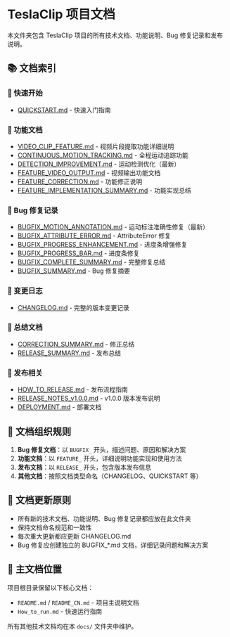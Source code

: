 # TeslaClip 项目文档

本文件夹包含 TeslaClip 项目的所有技术文档、功能说明、Bug 修复记录和发布说明。

## 📚 文档索引

### 🚀 快速开始
- [QUICKSTART.md](QUICKSTART.md) - 快速入门指南

### 📖 功能文档
- [VIDEO_CLIP_FEATURE.md](VIDEO_CLIP_FEATURE.md) - 视频片段提取功能详细说明
- [CONTINUOUS_MOTION_TRACKING.md](CONTINUOUS_MOTION_TRACKING.md) - 全程运动追踪功能
- [DETECTION_IMPROVEMENT.md](DETECTION_IMPROVEMENT.md) - 运动检测优化（最新）
- [FEATURE_VIDEO_OUTPUT.md](FEATURE_VIDEO_OUTPUT.md) - 视频输出功能文档
- [FEATURE_CORRECTION.md](FEATURE_CORRECTION.md) - 功能修正说明
- [FEATURE_IMPLEMENTATION_SUMMARY.md](FEATURE_IMPLEMENTATION_SUMMARY.md) - 功能实现总结

### 🐛 Bug 修复记录
- [BUGFIX_MOTION_ANNOTATION.md](BUGFIX_MOTION_ANNOTATION.md) - 运动标注准确性修复（最新）
- [BUGFIX_ATTRIBUTE_ERROR.md](BUGFIX_ATTRIBUTE_ERROR.md) - AttributeError 修复
- [BUGFIX_PROGRESS_ENHANCEMENT.md](BUGFIX_PROGRESS_ENHANCEMENT.md) - 进度条增强修复
- [BUGFIX_PROGRESS_BAR.md](BUGFIX_PROGRESS_BAR.md) - 进度条修复
- [BUGFIX_COMPLETE_SUMMARY.md](BUGFIX_COMPLETE_SUMMARY.md) - 完整修复总结
- [BUGFIX_SUMMARY.md](BUGFIX_SUMMARY.md) - Bug 修复摘要

### 📝 变更日志
- [CHANGELOG.md](CHANGELOG.md) - 完整的版本变更记录

### 🎯 总结文档
- [CORRECTION_SUMMARY.md](CORRECTION_SUMMARY.md) - 修正总结
- [RELEASE_SUMMARY.md](RELEASE_SUMMARY.md) - 发布总结

### 🚢 发布相关
- [HOW_TO_RELEASE.md](HOW_TO_RELEASE.md) - 发布流程指南
- [RELEASE_NOTES_v1.0.0.md](RELEASE_NOTES_v1.0.0.md) - v1.0.0 版本发布说明
- [DEPLOYMENT.md](DEPLOYMENT.md) - 部署文档

## 📂 文档组织规则

1. **Bug 修复文档**：以 `BUGFIX_` 开头，描述问题、原因和解决方案
2. **功能文档**：以 `FEATURE_` 开头，详细说明功能实现和使用方法
3. **发布文档**：以 `RELEASE_` 开头，包含版本发布信息
4. **其他文档**：按照文档类型命名（CHANGELOG、QUICKSTART 等）

## 🔄 文档更新原则

- 所有新的技术文档、功能说明、Bug 修复记录都应放在此文件夹
- 保持文档命名规范和一致性
- 每次重大更新都应更新 CHANGELOG.md
- Bug 修复应创建独立的 BUGFIX_*.md 文档，详细记录问题和解决方案

## 📌 主文档位置

项目根目录保留以下核心文档：
- `README.md` / `README_CN.md` - 项目主说明文档
- `How_to_run.md` - 快速运行指南

所有其他技术文档均在本 `docs/` 文件夹中维护。
